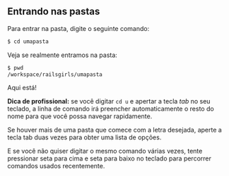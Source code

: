## Entrando nas pastas

Para entrar na pasta, digite o seguinte comando:

```sh
$ cd umapasta
```

Veja se realmente entramos na pasta:

```sh
$ pwd
/workspace/railsgirls/umapasta
```
Aqui está!

**Dica de profissional:** se você digitar `cd u` e apertar a tecla _tab_ no seu teclado, a linha de comando irá preencher automaticamente o resto do nome para que você possa navegar rapidamente.

Se houver mais de uma pasta que comece com a letra desejada, aperte a tecla tab duas vezes para obter uma lista de opções.

E se você não quiser digitar o mesmo comando várias vezes, tente pressionar seta para cima e seta para baixo no teclado para percorrer comandos usados recentemente.
